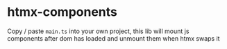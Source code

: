 # htmx-components

Copy / paste `main.ts` into your own project, this lib will mount js components after dom has loaded and unmount them when htmx swaps it
